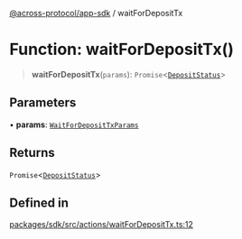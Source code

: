[@across-protocol/app-sdk](../README.md) / waitForDepositTx

# Function: waitForDepositTx()

> **waitForDepositTx**(`params`): `Promise`\<[`DepositStatus`](../type-aliases/DepositStatus.md)\>

## Parameters

• **params**: [`WaitForDepositTxParams`](../type-aliases/WaitForDepositTxParams.md)

## Returns

`Promise`\<[`DepositStatus`](../type-aliases/DepositStatus.md)\>

## Defined in

[packages/sdk/src/actions/waitForDepositTx.ts:12](https://github.com/across-protocol/toolkit/blob/fa61c35c7597804e093096de254dbc326f096003/packages/sdk/src/actions/waitForDepositTx.ts#L12)
